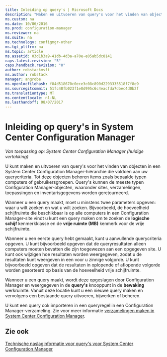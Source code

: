 ```yaml
---
title: Inleiding op query's | Microsoft Docs
description: "Maken en uitvoeren van query's voor het vinden van objecten in een System Center Configuration Manager-hiërarchie die voldoen aan uw querycriteria."
ms.custom: na
ms.date: 10/06/2016
ms.prod: configuration-manager
ms.reviewer: na
ms.suite: na
ms.technology: configmgr-other
ms.tgt_pltfrm: na
ms.topic: article
ms.assetid: 03d1b3a9-41db-4d3a-a70e-e05ab5dc8141
caps.latest.revision: "5"
caps.handback.revision: "0"
author: robstackmsft
ms.author: robstack
manager: angrobe
ms.openlocfilehash: f84d518670c0ece3c08c890d2293335518f7f8e9
ms.sourcegitcommit: 51fc48fb023f1e8d995c6c4eacfda7dbec4d0b2f
ms.translationtype: MT
ms.contentlocale: nl-NL
ms.lasthandoff: 08/07/2017
---
```

# <a name="introduction-to-queries-in-system-center-configuration-manager"></a>Inleiding op query's in System Center Configuration Manager

*Van toepassing op: System Center Configuration Manager (huidige vertakking)*

U kunt maken en uitvoeren van query's voor het vinden van objecten in een System Center Configuration Manager-hiërarchie die voldoen aan uw querycriteria. Tot deze objecten behoren items zoals bepaalde typen computers of gebruikersgroepen. Query's kunnen de meeste typen Configuration Manager-objecten, waaronder sites, verzamelingen, toepassingen en inventarisgegevens worden geretourneerd.  

 Wanneer u een query maakt, moet u minstens twee parameters opgeven: waar u wilt zoeken en wat u wilt zoeken. Bijvoorbeeld, de hoeveelheid schijfruimte die beschikbaar is op alle computers in een Configuration Manager-site vindt u kunt een query maken om te zoeken de **logische schijf** kenmerkklasse en de **vrije ruimte (MB)** kenmerk voor de vrije schijfruimte.  

 Wanneer u een eerste query hebt gemaakt, kunt u aanvullende querycriteria opgeven. U kunt bijvoorbeeld opgeven dat de queryresultaten alleen computers moeten bevatten die zijn toegewezen aan een opgegeven site. U kunt ook wijzigen hoe resultaten worden weergegeven, zodat u de resultaten kunt weergeven in een voor u zinnige volgorde. U kunt bijvoorbeeld opgeven dat de resultaten in oplopende of aflopende volgorde worden gesorteerd op basis van de hoeveelheid vrije schijfruimte.  

 Wanneer u een query maakt, wordt deze opgeslagen door Configuration Manager en weergegeven in de **query's** knooppunt in de **bewaking** werkruimte. Vanuit deze locatie kunt u een nieuwe query maken en vervolgens een bestaande query uitvoeren, bijwerken of beheren.  

 U kunt een query ook importeren in een queryregel in een Configuration Manager-verzameling. Zie voor meer informatie [verzamelingen maken in System Center Configuration Manager](../../../core/clients/manage/collections/create-collections.md).  

## <a name="see-also"></a>Zie ook  
 [Technische naslaginformatie voor query's voor System Center Configuration Manager](../../../core/servers/manage/queries-technical-reference.md)
